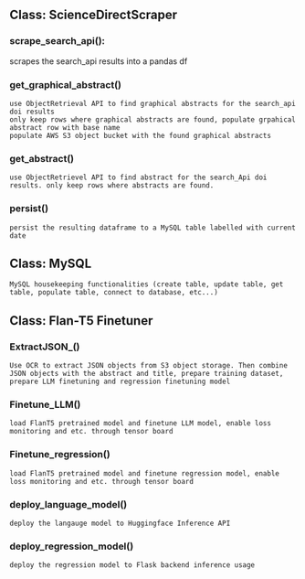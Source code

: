 ## Class: ScienceDirectScraper

### scrape_search_api():
scrapes the search_api results into a pandas df

### get_graphical_abstract()
    use ObjectRetrieval API to find graphical abstracts for the search_api doi results
    only keep rows where graphical abstracts are found, populate grpahical abstract row with base name
    populate AWS S3 object bucket with the found graphical abstracts

### get_abstract()
    use ObjectRetrievel API to find abstract for the search_Api doi results. only keep rows where abstracts are found.

### persist()
    persist the resulting dataframe to a MySQL table labelled with current date

## Class: MySQL
    MySQL housekeeping functionalities (create table, update table, get table, populate table, connect to database, etc...)

## Class: Flan-T5 Finetuner

### ExtractJSON_()
    Use OCR to extract JSON objects from S3 object storage. Then combine JSON objects with the abstract and title, prepare training dataset, prepare LLM finetuning and regression finetuning model

### Finetune_LLM()
    load FlanT5 pretrained model and finetune LLM model, enable loss monitoring and etc. through tensor board

### Finetune_regression()
    load FlanT5 pretrained model and finetune regression model, enable loss monitoring and etc. through tensor board

### deploy_language_model()
    deploy the langauge model to Huggingface Inference API

### deploy_regression_model()
    deploy the regression model to Flask backend inference usage
